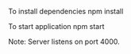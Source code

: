 To install dependencies
    npm install

To start application
    npm start

Note:
Server listens on port 4000.
